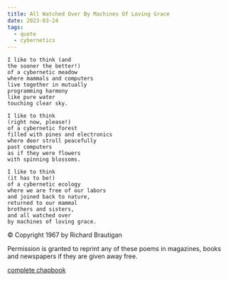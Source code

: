 ```yaml
---
title: All Watched Over By Machines Of Loving Grace
date: 2023-03-24
tags:
  - quote
  - cybernetics
---
```

```
I like to think (and  
the sooner the better!)  
of a cybernetic meadow  
where mammals and computers  
live together in mutually  
programming harmony  
like pure water  
touching clear sky.  
  
I like to think  
(right now, please!)  
of a cybernetic forest  
filled with pines and electronics  
where deer stroll peacefully  
past computers  
as if they were flowers  
with spinning blossoms.  
  
I like to think  
(it has to be!)  
of a cybernetic ecology  
where we are free of our labors  
and joined back to nature,  
returned to our mammal  
brothers and sisters,  
and all watched over  
by machines of loving grace.
```
© Copyright 1967 by Richard Brautigan

Permission is granted to reprint
any of these poems in magazines,
books and newspapers if they are
given away free.

[complete chapbook](http://www.brautigan.net/machines.html)